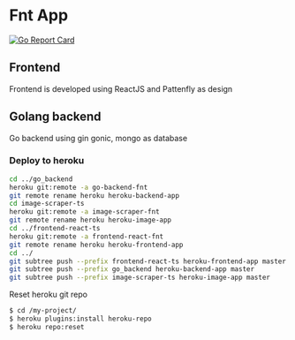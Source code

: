 # Fnt App

[![Go Report Card](https://goreportcard.com/badge/vikaspogu/fnt_app)](https://goreportcard.com/report/github.com/vikaspogu/fnt_app)

## Frontend

Frontend is developed using ReactJS and Pattenfly as design

## Golang backend

Go backend using gin gonic, mongo as database

### Deploy to heroku

```bash
cd ../go_backend
heroku git:remote -a go-backend-fnt
git remote rename heroku heroku-backend-app
cd image-scraper-ts
heroku git:remote -a image-scraper-fnt
git remote rename heroku heroku-image-app
cd ../frontend-react-ts
heroku git:remote -a frontend-react-fnt
git remote rename heroku heroku-frontend-app
cd ../
git subtree push --prefix frontend-react-ts heroku-frontend-app master
git subtree push --prefix go_backend heroku-backend-app master
git subtree push --prefix image-scraper-ts heroku-image-app master
```

Reset heroku git repo

```bash
$ cd /my-project/
$ heroku plugins:install heroku-repo
$ heroku repo:reset
```
